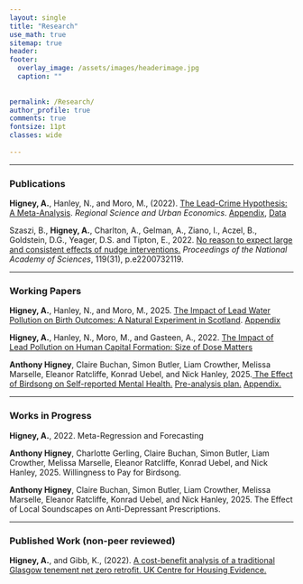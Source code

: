 ```yaml
---
layout: single
title: "Research"
use_math: true
sitemap: true
header: 
footer:
  overlay_image: /assets/images/headerimage.jpg
  caption: ""
 
  
permalink: /Research/
author_profile: true
comments: true
fontsize: 11pt
classes: wide
 
---
```


<hr>

<p><h3>Publications</h3></p>

<strong>Higney, A.</strong>, Hanley, N., and Moro, M., (2022). <a href="https://www.sciencedirect.com/science/article/pii/S0166046222000667">The Lead-Crime Hypothesis: A Meta-Analysis</a>. <em>Regional Science and Urban Economics</em>. 
<a href="/home/assets/images/Appendix_20220816.pdf">Appendix</a>, <a href="/home/assets/images/Lead_Meta_Data14.csv">Data</a>

Szaszi, B., <strong>Higney, A.</strong>, Charlton, A., Gelman, A., Ziano, I., Aczel, B., Goldstein, D.G., Yeager, D.S. and Tipton, E., 2022. <a href="https://www.pnas.org/doi/abs/10.1073/pnas.2200732119">No reason to expect large and consistent effects of nudge interventions.</a> <em>Proceedings of the National Academy of Sciences</em>, 119(31), p.e2200732119.

<hr>

<p><h3>Working Papers</h3></p>

<strong>Higney, A.</strong>, Hanley, N., and Moro, M., 2025. <a href="/home/assets/images/leadhealth_20250515.pdf">The Impact of Lead Water Pollution on Birth Outcomes: A Natural Experiment in Scotland</a>. <a href="/home/assets/images/Appendix_LeadHealth_20250415.pdf">Appendix</a>

<strong>Higney, A.</strong>, Hanley, N., Moro, M., and Gasteen, A., 2022. <a href="/home/assets/images/leadEducation20220220.pdf">The Impact of Lead Pollution on Human Capital Formation: Size of Dose Matters</a> 

<strong>Anthony Higney</strong>, Claire Buchan, Simon Butler, Liam Crowther, Melissa Marselle,
Eleanor Ratcliffe, Konrad Uebel, and Nick Hanley, 2025.<a href="/home/assets/images/MH_Soundscapes_2_Draft_2025_0421.pdf"> The Effect of Birdsong on Self-reported Mental Health.</a>
<a href="/home/assets/images/AnalysisPlan_MH_Soundscapes_2.pdf">Pre-analysis plan.</a> <a href="/home/assets/images/MH_Soundscapes_2_Appendix.pdf"> Appendix. </a>


<hr>
<p><h3>Works in Progress</h3></p>

<strong>Higney, A.</strong>, 2022. Meta-Regression and Forecasting


<strong>Anthony Higney</strong>, Charlotte Gerling, Claire Buchan, Simon Butler, Liam Crowther, Melissa Marselle,
Eleanor Ratcliffe, Konrad Uebel, and Nick Hanley, 2025. Willingness to Pay for Birdsong.


<strong>Anthony Higney</strong>, Claire Buchan, Simon Butler, Liam Crowther, Melissa Marselle,
Eleanor Ratcliffe, Konrad Uebel, and Nick Hanley, 2025. The Effect of Local Soundscapes on Anti-Depressant Prescriptions.


<hr>

<p><h3>Published Work (non-peer reviewed)</h3></p>

<strong>Higney, A.</strong>, and Gibb, K., (2022). <a href="https://housingevidence.ac.uk/publications/a-cost-benefit-analysis-of-a-traditional-glasgow-tenement-net-zero-retrofit/">A cost-benefit analysis of a traditional Glasgow tenement net zero retrofit. UK Centre for Housing Evidence.</a>



